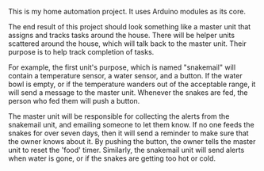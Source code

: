 This is my home automation project.  It uses Arduino modules as its core.  

The end result of this project should look something like a master unit that assigns and tracks tasks around the house.
There will be helper units scattered around the house, which will talk back to the master unit.  Their purpose is to 
help track completion of tasks.  

For example, the first unit's purpose, which is named "snakemail" will contain a temperature sensor, a water sensor, and
a button.  If the water bowl is empty, or if the temperature wanders out of the acceptable range, it will send a message to
the master unit.  Whenever the snakes are fed, the person who fed them will push a button.

The master unit will be responsible for collecting the alerts from the snakemail unit, and emailing someone to let them know.
If no one feeds the snakes for over seven days, then it will send a reminder to make sure that the owner knows about it.
By pushing the button, the owner tells the master unit to reset the 'food' timer.  Similarly, the snakemail unit will
send alerts when water is gone, or if the snakes are getting too hot or cold.


